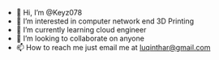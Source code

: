 - 👋 Hi, I’m @Keyz078
- 👀 I’m interested in computer network end 3D Printing
- 🌱 I’m currently learning cloud engineer
- 💞️ I’m looking to collaborate on anyone
- 📫 How to reach me just email me at luqinthar@gmail.com

<!---
Keyz078/Keyz078 is a ✨ special ✨ repository because its `README.md` (this file) appears on your GitHub profile.
You can click the Preview link to take a look at your changes.
--->
